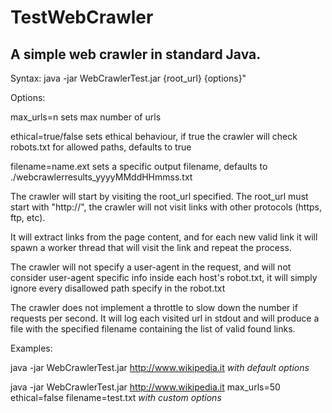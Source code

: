 TestWebCrawler
==============

A simple web crawler in standard Java.
--------------------------------------

Syntax: java -jar WebCrawlerTest.jar {root_url} {options}"

Options:

max_urls=n         sets max number of urls

ethical=true/false   sets ethical behaviour, if true the crawler will check robots.txt for allowed paths, defaults to true

filename=name.ext  sets a specific output filename, defaults to ./webcrawlerresults_yyyyMMddHHmmss.txt

The crawler will start by visiting the root_url specified.
The root_url must start with "http://", the crawler will not visit links with other protocols (https, ftp, etc).

It will extract links from the page content, and for each new valid link it will spawn a worker thread that will visit the link and repeat the process.

The crawler will not specify a user-agent in the request, and will not consider user-agent specific info inside each host's robot.txt, it will simply ignore every disallowed path specify in the robot.txt

The crawler does not implement a throttle to slow down the number if requests per second.
It will log each visited url in stdout and will produce a file with the specified filename containing the list of valid found links.

Examples:

java -jar WebCrawlerTest.jar http://www.wikipedia.it  *with default options*

java -jar WebCrawlerTest.jar http://www.wikipedia.it max_urls=50 ethical=false filename=test.txt *with custom options*
